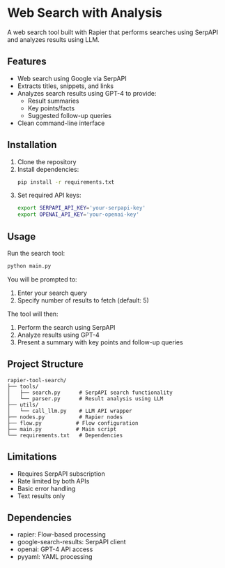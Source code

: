 # Web Search with Analysis

A web search tool built with Rapier that performs searches using SerpAPI and analyzes results using LLM.

## Features

- Web search using Google via SerpAPI
- Extracts titles, snippets, and links
- Analyzes search results using GPT-4 to provide:
  - Result summaries
  - Key points/facts
  - Suggested follow-up queries
- Clean command-line interface

## Installation

1. Clone the repository
2. Install dependencies:
   ```bash
   pip install -r requirements.txt
   ```
3. Set required API keys:
   ```bash
   export SERPAPI_API_KEY='your-serpapi-key'
   export OPENAI_API_KEY='your-openai-key'
   ```

## Usage

Run the search tool:
```bash
python main.py
```

You will be prompted to:
1. Enter your search query
2. Specify number of results to fetch (default: 5)

The tool will then:
1. Perform the search using SerpAPI
2. Analyze results using GPT-4
3. Present a summary with key points and follow-up queries

## Project Structure

```
rapier-tool-search/
├── tools/
│   ├── search.py      # SerpAPI search functionality
│   └── parser.py      # Result analysis using LLM
├── utils/
│   └── call_llm.py    # LLM API wrapper
├── nodes.py           # Rapier nodes
├── flow.py           # Flow configuration
├── main.py           # Main script
└── requirements.txt   # Dependencies
```

## Limitations

- Requires SerpAPI subscription
- Rate limited by both APIs
- Basic error handling
- Text results only

## Dependencies

- rapier: Flow-based processing
- google-search-results: SerpAPI client
- openai: GPT-4 API access
- pyyaml: YAML processing
